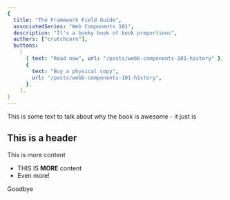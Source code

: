 ```yaml
---
{
  title: "The Framework Field Guide",
  associatedSeries: "Web Components 101",
  description: "It's a booky book of book preportions",
  authors: ["crutchcorn"],
  buttons:
    [
      { text: "Read now", url: "/posts/webb-components-101-history" },
      {
        text: "Buy a physical copy",
        url: "/posts/webb-components-101-history",
      },
    ],
}
---
```


This is some text to talk about why the book is awesome - it just is

## This is a header

This is more content

- THIS IS **MORE** content
- Even more!

Goodbye
